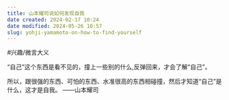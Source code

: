 ```yaml
---
title: 山本耀司说如何发现自我
date created: 2024-02-17 10:24
date modified: 2024-05-26 10:57
slug: yohji-yamamoto-on-how-to-find-yourself
---
```

#兴趣/微言大义

“自己”这个东西是看不见的，撞上一些别的什么,反弹回来，才会了解“自己”。

所以，跟很强的东西、可怕的东西、水准很高的东西相碰撞，然后才知道“自己”是什么，这才是自我。 ——山本耀司
